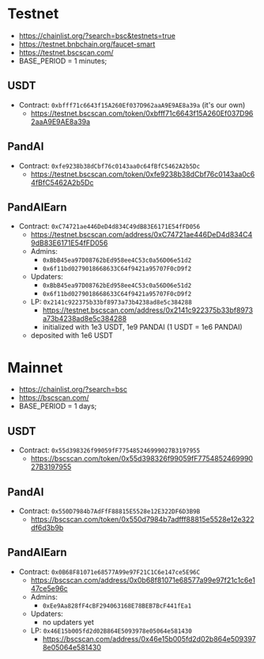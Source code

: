 # Testnet
- https://chainlist.org/?search=bsc&testnets=true
- https://testnet.bnbchain.org/faucet-smart
- https://testnet.bscscan.com/
- BASE_PERIOD = 1 minutes;

## USDT
- Contract: `0xbfff71c6643f15A260Ef037D962aaA9E9AE8a39a` (it's our own)
  - https://testnet.bscscan.com/token/0xbfff71c6643f15A260Ef037D962aaA9E9AE8a39a

## PandAI
- Contract: `0xfe9238b38dCbf76c0143aa0c64fBfC5462A2b5Dc`
  - https://testnet.bscscan.com/token/0xfe9238b38dCbf76c0143aa0c64fBfC5462A2b5Dc

## PandAIEarn
- Contract: `0xC74721ae446DeD4d834C49dB83E6171E54fFD056`
  - https://testnet.bscscan.com/address/0xC74721ae446DeD4d834C49dB83E6171E54fFD056
  - Admins: 
    - `0xBbB45ea97D08762bEd958ee4C53c0a56D06e51d2`
    - `0x6f11bd0279018668633C64f9421a95707F0cD9f2`
  - Updaters:
    - `0xBbB45ea97D08762bEd958ee4C53c0a56D06e51d2`
    - `0x6f11bd0279018668633C64f9421a95707F0cD9f2`
  - LP: `0x2141c922375b33bf8973a73b4238ad8e5c384288`
    - https://testnet.bscscan.com/address/0x2141c922375b33bf8973a73b4238ad8e5c384288
    - initialized with 1e3 USDT, 1e9 PANDAI (1 USDT = 1e6 PANDAI)
  - deposited with 1e6 USDT


# Mainnet
- https://chainlist.org/?search=bsc
- https://bscscan.com/
- BASE_PERIOD = 1 days;

## USDT
- Contract: `0x55d398326f99059fF775485246999027B3197955`
  - https://bscscan.com/token/0x55d398326f99059fF775485246999027B3197955

## PandAI
- Contract: `0x550D7984b7AdFfF88815E5528e12E322DF6D3B9B`
  - https://bscscan.com/token/0x550d7984b7adfff88815e5528e12e322df6d3b9b

## PandAIEarn
- Contract: `0x0B68F81071e68577A99e97F21C1C6e147ce5E96C`
  - https://bscscan.com/address/0x0b68f81071e68577a99e97f21c1c6e147ce5e96c
  - Admins: 
    - `0xEe9Aa828fF4cBF294063168E78BEB7BcF441fEa1`
  - Updaters:
    - no updaters yet
  - LP: `0x46E15b005fd2d02B864E5093978e05064e581430`
    - https://bscscan.com/address/0x46e15b005fd2d02b864e5093978e05064e581430